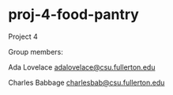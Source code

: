 # proj-4-food-pantry
Project 4

Group members:

Ada Lovelace adalovelace@csu.fullerton.edu

Charles Babbage charlesbab@csu.fullerton.edu
